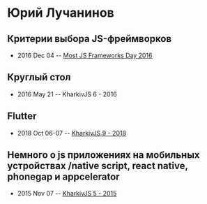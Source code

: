 # Юрий Лучанинов

## Критерии выбора JS-фреймворков
- 2016 Dec 04 -- [Most JS Frameworks Day 2016](https://frameworksdays.com/event/most-js-fwdays-2016/review/criteria-of-js-frameworks)    
## Круглый стол
- 2016 May 21 -- KharkivJS 6 - 2016    
## Flutter
- 2018 Oct 06-07 -- [KharkivJS 9 - 2018](https://www.youtube.com/watch?v=Y3kk4Qu79Qc)    
## Немного о js приложениях на мобильных устройствах &#x2F;native script, react native, phonegap и appcelerator
- 2015 Nov 07 -- [KharkivJS 5 - 2015](https://www.youtube.com/watch?v=ZDH_N0bdDrM)    
